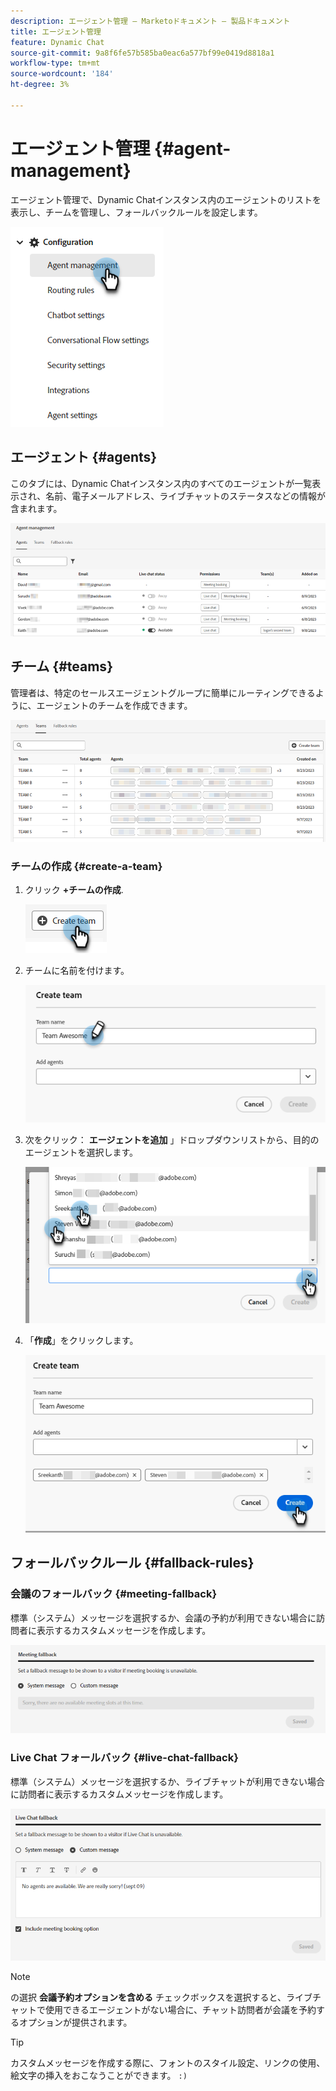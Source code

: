 ```yaml
---
description: エージェント管理 — Marketoドキュメント — 製品ドキュメント
title: エージェント管理
feature: Dynamic Chat
source-git-commit: 9a8f6fe57b585ba0eac6a577bf99e0419d8818a1
workflow-type: tm+mt
source-wordcount: '184'
ht-degree: 3%

---
```


# エージェント管理 {#agent-management}

エージェント管理で、Dynamic Chatインスタンス内のエージェントのリストを表示し、チームを管理し、フォールバックルールを設定します。

![](assets/agent-management-1.png)

## エージェント {#agents}

このタブには、Dynamic Chatインスタンス内のすべてのエージェントが一覧表示され、名前、電子メールアドレス、ライブチャットのステータスなどの情報が含まれます。

![](assets/agent-management-2.png)

## チーム {#teams}

管理者は、特定のセールスエージェントグループに簡単にルーティングできるように、エージェントのチームを作成できます。

![](assets/agent-management-3.png)

### チームの作成 {#create-a-team}

1. クリック **+チームの作成**.

   ![](assets/agent-management-4.png)

1. チームに名前を付けます。

   ![](assets/agent-management-5.png)

1. 次をクリック： **エージェントを追加** 」ドロップダウンリストから、目的のエージェントを選択します。

   ![](assets/agent-management-6.png)

1. 「**作成**」をクリックします。

   ![](assets/agent-management-7.png)

## フォールバックルール {#fallback-rules}

### 会議のフォールバック {#meeting-fallback}

標準（システム）メッセージを選択するか、会議の予約が利用できない場合に訪問者に表示するカスタムメッセージを作成します。

![](assets/agent-management-8.png)

### Live Chat フォールバック {#live-chat-fallback}

標準（システム）メッセージを選択するか、ライブチャットが利用できない場合に訪問者に表示するカスタムメッセージを作成します。

![](assets/agent-management-9.png)

>[!NOTE]
>
>の選択 **会議予約オプションを含める** チェックボックスを選択すると、ライブチャットで使用できるエージェントがない場合に、チャット訪問者が会議を予約するオプションが提供されます。

>[!TIP]
>
>カスタムメッセージを作成する際に、フォントのスタイル設定、リンクの使用、絵文字の挿入をおこなうことができます。 `:)`
